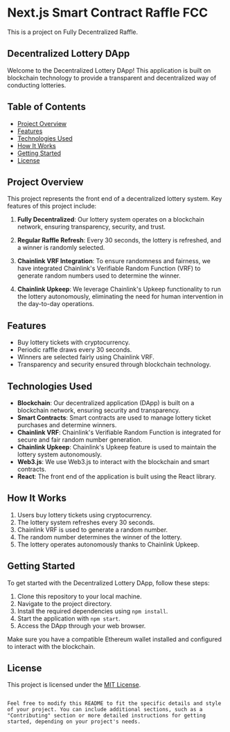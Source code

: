 # Next.js Smart Contract Raffle FCC

This is a project on Fully Decentralized Raffle.
## Decentralized Lottery DApp

Welcome to the Decentralized Lottery DApp! This application is built on blockchain technology to provide a transparent and decentralized way of conducting lotteries.

## Table of Contents
- [Project Overview](#project-overview)
- [Features](#features)
- [Technologies Used](#technologies-used)
- [How It Works](#how-it-works)
- [Getting Started](#getting-started)
- [License](#license)

## Project Overview
This project represents the front end of a decentralized lottery system. Key features of this project include:

1. **Fully Decentralized**: Our lottery system operates on a blockchain network, ensuring transparency, security, and trust.

2. **Regular Raffle Refresh**: Every 30 seconds, the lottery is refreshed, and a winner is randomly selected.

3. **Chainlink VRF Integration**: To ensure randomness and fairness, we have integrated Chainlink's Verifiable Random Function (VRF) to generate random numbers used to determine the winner.

4. **Chainlink Upkeep**: We leverage Chainlink's Upkeep functionality to run the lottery autonomously, eliminating the need for human intervention in the day-to-day operations.

## Features
- Buy lottery tickets with cryptocurrency.
- Periodic raffle draws every 30 seconds.
- Winners are selected fairly using Chainlink VRF.
- Transparency and security ensured through blockchain technology.

## Technologies Used
- **Blockchain**: Our decentralized application (DApp) is built on a blockchain network, ensuring security and transparency.
- **Smart Contracts**: Smart contracts are used to manage lottery ticket purchases and determine winners.
- **Chainlink VRF**: Chainlink's Verifiable Random Function is integrated for secure and fair random number generation.
- **Chainlink Upkeep**: Chainlink's Upkeep feature is used to maintain the lottery system autonomously.
- **Web3.js**: We use Web3.js to interact with the blockchain and smart contracts.
- **React**: The front end of the application is built using the React library.

## How It Works
1. Users buy lottery tickets using cryptocurrency.
2. The lottery system refreshes every 30 seconds.
3. Chainlink VRF is used to generate a random number.
4. The random number determines the winner of the lottery.
5. The lottery operates autonomously thanks to Chainlink Upkeep.

## Getting Started
To get started with the Decentralized Lottery DApp, follow these steps:

1. Clone this repository to your local machine.
2. Navigate to the project directory.
3. Install the required dependencies using `npm install`.
4. Start the application with `npm start`.
5. Access the DApp through your web browser.

Make sure you have a compatible Ethereum wallet installed and configured to interact with the blockchain.

## License
This project is licensed under the [MIT License](LICENSE).
```

Feel free to modify this README to fit the specific details and style of your project. You can include additional sections, such as a "Contributing" section or more detailed instructions for getting started, depending on your project's needs.
